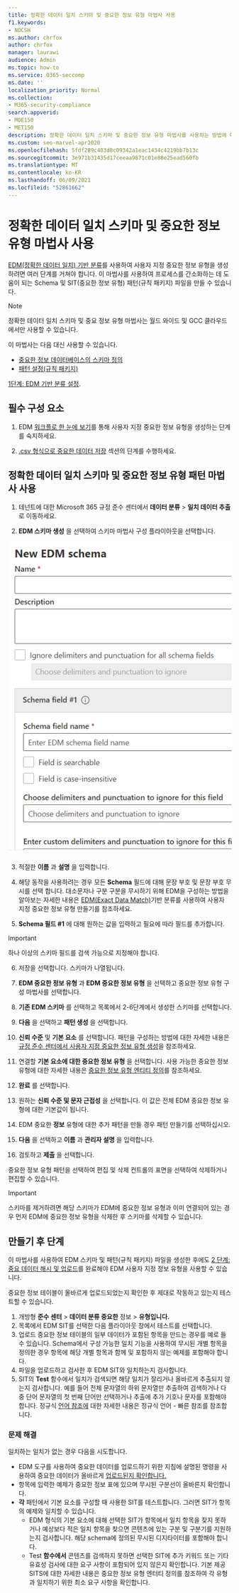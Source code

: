 ```yaml
---
title: 정확한 데이터 일치 스키마 및 중요한 정보 유형 마법사 사용
f1.keywords:
- NOCSH
ms.author: chrfox
author: chrfox
manager: laurawi
audience: Admin
ms.topic: how-to
ms.service: O365-seccomp
ms.date: ''
localization_priority: Normal
ms.collection:
- M365-security-compliance
search.appverid:
- MOE150
- MET150
description: 정확한 데이터 일치 스키마 및 중요한 정보 유형 마법사를 사용하는 방법에 대해 알아봅니다.
ms.custom: seo-marvel-apr2020
ms.openlocfilehash: 5fdf289c403d8c09342a1eac1434c4219bb7b13c
ms.sourcegitcommit: 3e971b31435d17ceeaa9871c01e88e25ead560fb
ms.translationtype: MT
ms.contentlocale: ko-KR
ms.lasthandoff: 06/09/2021
ms.locfileid: "52861662"
---
```

# <a name="use-the-exact-data-match-schema-and-sensitive-information-type-wizard"></a>정확한 데이터 일치 스키마 및 중요한 정보 유형 마법사 사용

[EDM(정확한 데이터 일치) 기반 분류](create-custom-sensitive-information-types-with-exact-data-match-based-classification.md)를 사용하여 사용자 지정 중요한 정보 유형을 생성하려면 여러 단계를 거쳐야 합니다.  이 마법사를 사용하여 프로세스를 간소화하는 데 도움이 되는 Schema 및 SIT(중요한 정보 유형) 패턴(규칙 패키지) 파일을 만들 수 있습니다.

> [!NOTE]
> 정확한 데이터 일치 스키마 및 중요 정보 유형 마법사는 월드 와이드 및 GCC 클라우드에서만 사용할 수 있습니다.

이 마법사는 다음 대신 사용할 수 있습니다.

- [중요한 정보 데이터베이스의 스키마 정의](create-custom-sensitive-information-types-with-exact-data-match-based-classification.md#define-the-schema-for-your-database-of-sensitive-information)
- [패턴 설정(규칙 패키지)](create-custom-sensitive-information-types-with-exact-data-match-based-classification.md#set-up-a-rule-package)

[1단계: EDM 기반 분류 설정](create-custom-sensitive-information-types-with-exact-data-match-based-classification.md#part-1-set-up-edm-based-classification).

## <a name="pre-requisites"></a>필수 구성 요소

1. EDM [ 워크플로 한 눈에 보기](create-custom-sensitive-information-types-with-exact-data-match-based-classification.md#the-work-flow-at-a-glance)를 통해 사용자 지정 중요한 정보 유형을 생성하는 단계를 숙지하세요.

2. [.csv 형식으로 중요한 데이터 저장](create-custom-sensitive-information-types-with-exact-data-match-based-classification.md#save-sensitive-data-in-csv-format) 섹션의 단계를 수행하세요.

## <a name="use-the-exact-data-match-schema-and-sensitive-information-type-pattern-wizard"></a>정확한 데이터 일치 스키마 및 중요한 정보 유형 패턴 마법사 사용

1. 테넌트에 대한 Microsoft 365 규정 준수 센터에서 **데이터 분류** > **일치 데이터 추출** 로 이동하세요.

2. **EDM 스키마 생성** 을 선택하여 스키마 마법사 구성 플라이아웃을 선택합니다.

![EDM 스키마 만들기 마법사 구성 플라이 아웃](../media/edm-schema-wizard-1.png)

3. 적절한 **이름** 과 **설명** 을 입력합니다.

4. 해당 동작을 사용하려는 경우 모든 **Schema** 필드에 대해 문장 부호 및 문장 부호 무시를 선택 합니다. 대소문자나 구분 구분을 무시하기 위해 EDM을 구성하는 방법을 알아보는 자세한 내용은 [EDM(Exact Data Match)](create-custom-sensitive-information-types-with-exact-data-match-based-classification.md)기반 분류를 사용하여 사용자 지정 중요한 정보 유형 만들기를 참조하세요.

5. **Schema 필드 #1** 에 대해 원하는 값을 입력하고 필요에 따라 필드를 추가합니다. 

> [!IMPORTANT]
> 하나 이상의 스키마 필드를 검색 가능으로 지정해야 합니다.

6. 저장을 선택합니다. 스키마가 나열됩니다.

7. **EDM 중요한 정보 유형** 과 **EDM 중요한 정보 유형** 을 선택하고 중요한 정보 유형 구성 마법사를 선택합니다.

8. **기존 EDM 스키마** 를 선택하고 목록에서 2-6단계에서 생성한 스키마를 선택합니다.

9. **다음** 을 선택하고 **패턴 생성** 을 선택합니다.

10. **신뢰 수준** 및 **기본 요소** 를 선택합니다.  패턴을 구성하는 방법에 대한 자세한 내용은 [규정 준수 센터에서 사용자 지정 중요한 정보 유형 생성](create-a-custom-sensitive-information-type.md)을 참조하세요.

11.  연결할 **기본 요소에 대한 중요한 정보 유형** 을 선택합니다. 사용 가능한 중요한 정보 유형에 대한 자세한 내용은 [중요한 정보 유형 엔티티 정의](sensitive-information-type-entity-definitions.md)를 참조하세요.

12. **완료** 를 선택합니다.

13. 원하는 **신뢰 수준 및 문자 근접성** 을 선택합니다.  이 값은 전체 EDM 중요한 정보 유형에 대한 기본값이 됩니다.

13. EDM 중요한 **정보** 유형에 대한 추가 패턴을 만들 경우 패턴 만들기를 선택하십시오.

14. **다음** 을 선택하고 **이름** 과 **관리자 설명** 을 입력합니다.

15. 검토하고 **제출** 을 선택합니다.

중요한 정보 유형 패턴을 선택하여 편집 및 삭제 컨트롤의 표면을 선택하여 삭제하거나 편집할 수 있습니다.

> [!IMPORTANT]
> 스키마를 제거하려면 해당 스키마가 EDM에 중요한 정보 유형과 이미 연결되어 있는 경우 먼저 EDM에 중요한 정보 유형을 삭제한 후 스키마를 삭제할 수 있습니다.

## <a name="post-creation-steps"></a>만들기 후 단계

이 마법사를 사용하여 EDM 스키마 및 패턴(규칙 패키지) 파일을 생성한 후에도 [2 단계: 중요 데이터 해시 및 업로드](create-custom-sensitive-information-types-with-exact-data-match-based-classification.md#part-2-hash-and-upload-the-sensitive-data)를 완료해야 EDM 사용자 지정 정보 유형을 사용할 수 있습니다.

중요한 정보 테이블이 올바르게 업로드되었는지 확인한 후 제대로 작동하고 있는지 테스트할 수 있습니다.

1. 개방형 **준수 센터**  >  **데이터 분류 중요한** 정보  >  **유형입니다.**
2. 목록에서 EDM SIT를 선택한  다음 플라이아웃 창에서 테스트를 선택합니다. 
3. 업로드 중요한 정보 테이블의 일부 데이터가 포함된 항목을 만드는 경우를 예로 들 수 있습니다. Schema에서 구성 가능한 일치 기능을 사용하여 무시된 개별 항목을 정의한 경우 항목에 해당 개별 항목과 함께 및 포함하지 않는 예제를 포함해야 합니다.
4. 파일을 업로드하고 검사한 후 EDM SIT와 일치하는지 검사합니다.
5. SIT의 **Test** 함수에서 일치가 검색되면 해당 일치가 잘리거나 올바르게 추출되지 않는지 검사합니다. 예를 들어 전체 문자열의 하위 문자열만 추출하여 검색하거나 다중 단어 문자열의 첫 번째 단어만 선택하거나 추출에 추가 기호나 문자를 포함해야 합니다. 정규식 [언어 참조에](/dotnet/standard/base-types/regular-expression-language-quick-reference) 대한 자세한 내용은 정규식 언어 - 빠른 참조를 참조합니다. 

### <a name="troubleshooting"></a>문제 해결

일치하는 일치가 없는 경우 다음을 시도합니다.
- EDM 도구를 사용하여 중요한 데이터를 업로드하기 위한 지침에 설명된 명령을 사용하여 중요한 데이터가 올바르게 [업로드된지 확인합니다.](create-custom-sensitive-information-types-with-exact-data-match-based-classification.md)
- 항목에 입력한 예제가 중요한 정보 표에 있으며 무시된 구분선이 올바른지 확인합니다.
- **각** 패턴에서 기본 요소를 구성할 때 사용한 SIT를 테스트합니다. 그러면 SIT가 항목의 예제와 일치할 수 있습니다. 
  -  EDM 형식의 기본 요소에 대해 선택한 SIT가 항목에서 일치 항목을 찾지 못하거나 예상보다 적은 일치 항목을 찾으면 콘텐츠에 있는 구분 및 구분기를 지원하는지 검사합니다. 해당 schema에 정의된 무시된 디지타이터를 포함해야 합니다. 
  -  Test **함수에서** 콘텐츠를 검색하지 못하면 선택한 SIT에 추가 키워드 또는 기타 유효성 검사에 대한 요구 사항이 포함되어 있지 않은지 확인합니다. 기본 제공 SITS에 대한 [](sensitive-information-type-entity-definitions.md) 자세한 내용은 중요한 정보 유형 엔터티 정의를 참조하여 각 유형과 일치하기 위한 최소 요구 사항을 확인합니다.

